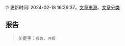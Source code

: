 :alarm_clock: 更新时间: 2024-02-18 16:36:37。[文章来源](/README.md)、[文章分类](/TAGS.md)

## 报告


> 关键字：`报告`、`月报`



